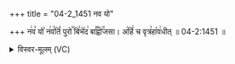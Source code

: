 +++
title = "04-2_1451 नव यो"

+++
न꣢व꣣ यो꣡ न꣢व꣣तिं꣡ पुरो꣢꣯ बि꣣भे꣡द꣢ बा꣣꣬ह्वो꣢꣯जसा। अ꣡हिं꣢ च वृत्र꣣हा꣡व꣢धीत् ॥ 04-2:1451 ॥

<details><summary>विस्वर-मूलम् (VC)</summary>

नव यो नवतिं पुरो बिभेद बाह्वोजसा । अहिं च वृत्रहावधीत् ॥१४५१॥
</details>